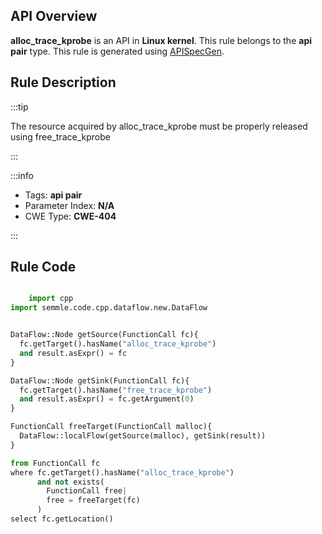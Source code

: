 ---
---


## API Overview
**alloc_trace_kprobe** is an API in **Linux kernel**. This rule belongs to the **api pair** type. This rule is generated using [APISpecGen](../../tools/APISpecGen).
## Rule Description

:::tip

The resource acquired by alloc_trace_kprobe must be properly released using free_trace_kprobe

:::

:::info

- Tags: **api pair**
- Parameter Index: **N/A**
- CWE Type: **CWE-404**

:::

## Rule Code
```python

    import cpp
import semmle.code.cpp.dataflow.new.DataFlow


DataFlow::Node getSource(FunctionCall fc){
  fc.getTarget().hasName("alloc_trace_kprobe")
  and result.asExpr() = fc
}

DataFlow::Node getSink(FunctionCall fc){
  fc.getTarget().hasName("free_trace_kprobe")
  and result.asExpr() = fc.getArgument(0)
}

FunctionCall freeTarget(FunctionCall malloc){
  DataFlow::localFlow(getSource(malloc), getSink(result))
}

from FunctionCall fc
where fc.getTarget().hasName("alloc_trace_kprobe")
      and not exists(
        FunctionCall free| 
        free = freeTarget(fc)
      )
select fc.getLocation()

    
```